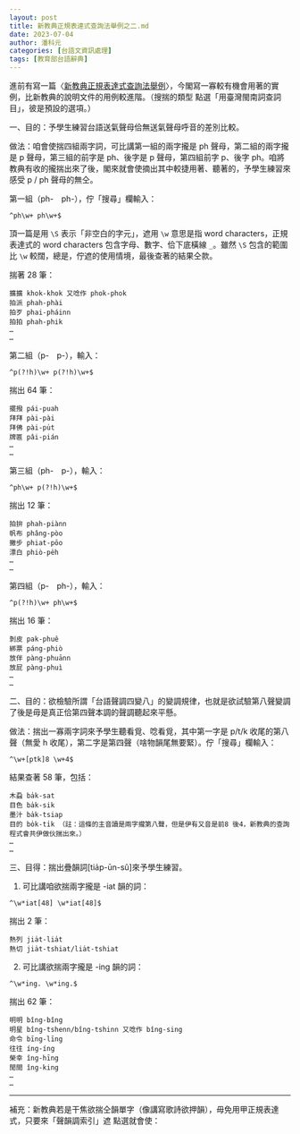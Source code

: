 ```yaml
---
layout: post
title: 新教典正規表達式查詢法舉例之二.md
date: 2023-07-04
author: 潘科元
categories: [台語文資訊處理]
tags: [教育部台語辭典]
---
```


進前有寫一篇〈[新教典正規表達式查詢法舉例](/posts/新教典正規表達式查詢法舉例/)〉，今閣寫一寡較有機會用著的實例，比新教典的說明文件的用例較進階。（搜揣的類型 點選「用臺灣閩南詞查詞目」，彼是預設的選項。）

一、目的：予學生練習台語送氣聲母佮無送氣聲母呼音的差別比較。

做法：咱會使揣四組兩字詞，可比講第一組的兩字攏是 ph 聲母，第二組的兩字攏是 p 聲母，第三組的前字是 ph、後字是 p 聲母，第四組前字 p、後字 ph。咱將教典有收的攏揣出來了後，閣來就會使摘出其中較捷用著、聽著的，予學生練習來感受 p / ph 聲母的無仝。

第一組（ph-　ph-），佇「搜尋」欄輸入：
```
^ph\w+ ph\w+$
```

頂一篇是用 `\S` 表示「非空白的字元」，遮用 `\w` 意思是指 word characters，正規表達式的 word characters 包含字母、數字、佮下底橫線 `_`。雖然 `\S` 包含的範圍比 `\w` 較闊，總是，佇遮的使用情境，最後查著的結果仝款。

揣著 28 筆：
```
擴擴 khok-khok 又唸作 phok-phok
拍派 phah-phài 
拍歹 phai-pháinn
拍拍 phah-phik
…
…
```

第二組（p-　p-），輸入：
```
^p(?!h)\w+ p(?!h)\w+$
```

揣出 64 筆：
```
擺撥 pái-puah
拜拜 pài-pài
拜佛 pài-pu̍t
牌匾 pâi-pián
…
…
```

第三組（ph-　p-），輸入：
```
^ph\w+ p(?!h)\w+$
```

揣出 12 筆：
```
拍拚 phah-piànn
帆布 phâng-pòo
撇步 phiat-pōo
漂白 phiò-pe̍h
…
…
```

第四組（p-　ph-），輸入：
```
^p(?!h)\w+ ph\w+$
```

揣出 16 筆：
```
剝皮 pak-phuê 
綁票 páng-phiò
放伴 pàng-phuānn
放屁 pàng-phuì
…
…
```

二、目的：欲檢驗所謂「台語聲調四變八」的變調規律，也就是欲試驗第八聲變調了後是毋是真正佮第四聲本調的聲調聽起來平懸。

做法：揣出一寡兩字詞來予學生聽看覓、唸看覓，其中第一字是 p/t/k 收尾的第八聲（無愛 h 收尾），第二字是第四聲（啥物韻尾無要緊）。佇「搜尋」欄輸入：
```
^\w+[ptk]8 \w+4$
```

結果查著 58 筆，包括：
```
木蝨 ba̍k-sat
目色 ba̍k-sik
墨汁 ba̍k-tsiap
目的 bo̍k-ti̍k （註：這條的主音讀是兩字攏第八聲，但是伊有又音是前8 後4，新教典的查詢程式會共伊做伙揣出來。）
…
…
```


三、目得：揣出疊韻詞[tia̍p-ūn-sû]來予學生練習。

1. 可比講咱欲揣兩字攏是 -iat 韻的詞：

```
^\w*iat[48] \w*iat[48]$
```

揣出 2 筆：
```
熱列 jia̍t-lia̍t
熱切 jia̍t-tshiat/lia̍t-tshiat
```

2. 可比講欲揣兩字攏是 -ing 韻的詞：

```
^\w*ing. \w*ing.$
```

揣出 62 筆：
```
明明 bîng-bîng
明星 bîng-tshenn/bîng-tshinn 又唸作 bîng-sing
命令 bīng-līng 
往往 íng-íng
榮幸 îng-hīng 
閒間 îng-king
…
…
```
---
補充：新教典若是干焦欲揣仝韻單字（像講寫歌詩欲押韻），毋免用甲正規表達式，只要來「聲韻調索引」遮 點選就會使：
